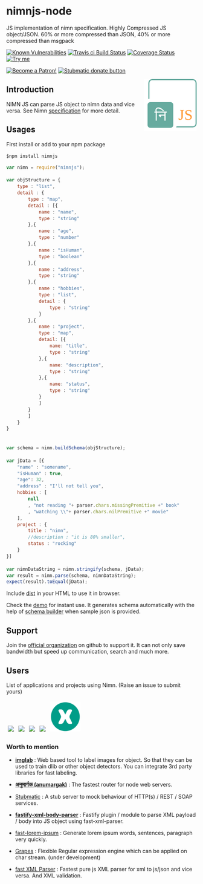 # nimnjs-node
JS implementation of nimn specification. Highly Compressed JS object/JSON. 60% or more compressed than JSON, 40% or more compressed than msgpack

[![Known Vulnerabilities](https://snyk.io/test/github/nimndata/nimnjs-node//badge.svg)](https://snyk.io/test/github/nimndata/nimnjs-node/) 
[![Travis ci Build Status](https://travis-ci.org/nimndata/nimnjs-node.svg?branch=master)](https://travis-ci.org/nimndata/nimnjs-node/) 
[![Coverage Status](https://coveralls.io/repos/github/nimndata/nimnjs-node/badge.svg?branch=master)](https://coveralls.io/github/nimndata/nimnjs-node/?branch=master)
[<img src="https://img.shields.io/badge/Try-me-blue.svg?colorA=FFA500&colorB=0000FF" alt="Try me"/>](https://nimndata.github.io/nimnjs-node/)

<a href="https://www.patreon.com/bePatron?u=9531404" data-patreon-widget-type="become-patron-button"><img src="https://c5.patreon.com/external/logo/become_a_patron_button.png" alt="Become a Patron!" width="200" /></a>
<a href="https://www.paypal.com/cgi-bin/webscr?cmd=_s-xclick&hosted_button_id=KQJAX48SPUKNC"> <img src="https://www.paypalobjects.com/webstatic/en_US/btn/btn_donate_92x26.png" alt="Stubmatic donate button"/></a>

<img align="right" src="static/img/nimnjs-logo.png" /> 

## Introduction
NIMN JS can parse JS object to nimn data and vice versa. See Nimn [specification](https://github.com/nimndata/spec) for more detail.

## Usages
First install or add to your npm package
```
$npm install nimnjs
```

```js
var nimn = require("nimnjs");

var objStructure = {
    type : "list",
    detail : {
        type : "map",
        detail : [{
            name : "name",
            type : "string"
        },{
            name : "age",
            type : "number"
        },{
            name : "isHuman",
            type : "boolean"
        },{
            name : "address",
            type : "string"
        },{
            name : "hobbies",
            type : "list",
            detail : {
                type : "string"
            }
        },{
            name : "project",
            type : "map",
            detail: [{
                name: "title",
                type : "string"
            },{
                name: "description",
                type : "string"
            },{
                name: "status",
                type : "string"
            }
            ]
        }
        ]
    }
}


var schema = nimn.buildSchema(objStructure);

var jData = [{
    "name" : "somename",
    "isHuman" : true,
    "age": 32,
    "address" : "I'll not tell you",
    hobbies : [ 
        null
        , "not reading "+ parser.chars.missingPremitive +" book"
        , "watching \\"+ parser.chars.nilPremitive +" movie"
    ],
    project : {
        title : "nimn",
        //description : "it is 80% smaller",
        status : "rocking"
    }
}]

var nimnDataString = nimn.stringify(schema, jData);
var result = nimn.parse(schema, nimnDataString);
expect(result).toEqual(jData); 
```

Include [dist](dist/nimn.js) in your HTML to use it in browser.


Check the [demo](https://nimndata.github.io/nimnjs-node/) for instant use. It generates schema automatically with the help of [schema builder](https://github.com/nimndata/nimnjs-schema-builder) when sample json is provided.


## Support
Join the [official organization](https://github.com/nimndata) on github to support it. It can not only save bandwidth but speed up communication, search and much more.

## Users
List of applications and projects using Nimn. (Raise an issue to submit yours)

<a href="https://github.com/NaturalIntelligence/imglab" title="imglab" ><img src="https://github.com/NaturalIntelligence/imglab/blob/master/img/imglab_logo.png?raw=true" width="80px"  style="margin:4px;"></a> 
<a href="https://github.com/NaturalIntelligence/Stubmatic" title="stubmatic" ><img src="https://camo.githubusercontent.com/ff711425dc2286cd215637b7114eb43e571f001d/68747470733a2f2f6e61747572616c696e74656c6c6967656e63652e6769746875622e696f2f537475626d617469632f696d672f737475626d617469635f6c6f676f2e706e673f7261773d74727565" width="80px"  style="margin:4px;" ></a>
<a href="https://github.com/muneem4node/muneem" title="Muneem" ><img src="https://github.com/muneem4node/muneem/raw/master/static/muneem.png?raw=true" width="80px"  style="margin:4px;" ></a>
<a href="https://github.com/funcards/match-it/" title="Match it" ><img src="https://github.com/funcards/match-it/raw/master/static/img/matchit_logo.png?raw=true" width="80px"  style="margin:4px;" ></a>
<a href="https://github.com/NaturalIntelligence/fast-xml-parser" title="Fast XML Parser" ><img src="https://github.com/NaturalIntelligence/fast-xml-parser/raw/master/static/img/fxp_logo.png?raw=true" width="80px"  style="margin:4px;" ></a>

### Worth to mention

- **[imglab](https://github.com/NaturalIntelligence/imglab)** : Web based tool to label images for object. So that they can be used to train dlib or other object detectors. You can integrate 3rd party libraries for fast labeling.
- **[अनुमार्गक (anumargak)](https://github.com/NaturalIntelligence/anumargak)** : The fastest router for node web servers.

 - [Stubmatic](https://github.com/NaturalIntelligence/Stubmatic) : A stub server to mock behaviour of HTTP(s) / REST / SOAP services.
 - **[fastify-xml-body-parser](https://github.com/NaturalIntelligence/fastify-xml-body-parser/)** : Fastify plugin / module to parse XML payload / body into JS object using fast-xml-parser.
  - [fast-lorem-ipsum](https://github.com/amitguptagwl/fast-lorem-ipsum) : Generate lorem ipsum words, sentences, paragraph very quickly.
- [Grapes](https://github.com/amitguptagwl/grapes) : Flexible Regular expression engine which can be applied on char stream. (under development)
- [fast XML Parser](https://github.com/amitguptagwl/fast-xml-parser) : Fastest pure js XML parser for xml to js/json and vice versa. And XML validation.
